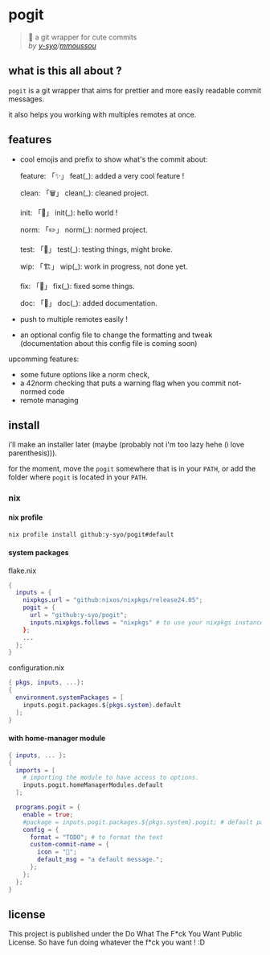 # pogit

> 🌸 a git wrapper for cute commits  
> *by [y-syo](https://y-syo.me)/[mmoussou](https://profile.intra.42.fr/users/mmoussou)*

## what is this all about ?

``pogit`` is a git wrapper that aims for prettier and more easily readable commit messages.

it also helps you working with multiples remotes at once.

## features

  - cool emojis and prefix to show what's the commit about:

    feature:  「✨」 feat(\_): added a very cool feature !

    clean:    「🗑️」 clean(\_): cleaned project.

    init:     「🎉」 init(\_): hello world !

    norm:     「✏️」 norm(\_): normed project.

    test:     「🚧」 test(\_): testing things, might broke.

    wip:      「🏗️」 wip(\_): work in progress, not done yet.

    fix:      「🔨」 fix(\_): fixed some things.

    doc:      「📝」 doc(\_): added documentation.

  - push to multiple remotes easily !

  - an optional config file to change the formatting and tweak (documentation about this config file is coming soon)

upcomming features:
  - some future options like a norm check, 
  - a 42norm checking that puts a warning flag when you commit not-normed code
  - remote managing

## install

i'll make an installer later (maybe (probably not i'm too lazy hehe (i love parenthesis))).

for the moment, move the ``pogit`` somewhere that is in your ``PATH``, or add the folder where ``pogit`` is located in your ``PATH``.

### nix 

#### nix profile

```bash
nix profile install github:y-syo/pogit#default
```

#### system packages

flake.nix
```nix
{
  inputs = {
    nixpkgs.url = "github:nixos/nixpkgs/release24.05";
    pogit = {
      url = "github:y-syo/pogit";
      inputs.nixpkgs.follows = "nixpkgs" # to use your nixpkgs instance instead of the provided one
    };
    ...
  };
}
```

configuration.nix
```nix
{ pkgs, inputs, ...}:
{
  environment.systemPackages = [
    inputs.pogit.packages.${pkgs.system}.default
  ];
}
```

#### with home-manager module

```nix
{ inputs, ... }:
{
  imports = [
    # importing the module to have access to options.
    inputs.pogit.homeManagerModules.default
  ];

  programs.pogit = {
    enable = true;
    #package = inputs.pogit.packages.${pkgs.system}.pogit; # default package can be changed here.
    config = {
      format = "TODO"; # to format the text
      custom-commit-name = {
        icon = "🐶";
        default_msg = "a default message.";
      };
    };
  };
}
```

## license

This project is published under the Do What The F\*ck You Want Public License.
So have fun doing whatever the f\*ck you want ! :D

